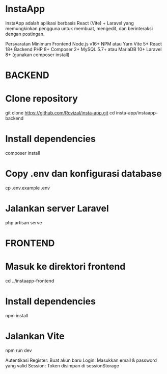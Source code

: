 # InstaApp

InstaApp adalah aplikasi berbasis React (Vite) + Laravel yang memungkinkan pengguna untuk membuat, mengedit, dan berinteraksi dengan postingan.

Persyaratan Minimum
Frontend
Node.js v16+
NPM atau Yarn
Vite 5+
React 18+
Backend
PHP 8+
Composer 2+
MySQL 5.7+ atau MariaDB 10+
Laravel 8+ (gunakan composer install)

# BACKEND
# Clone repository
git clone https://github.com/Rovizal/insta-app.git
cd insta-app/instaapp-backend

# Install dependencies
composer install

# Copy .env dan konfigurasi database
cp .env.example .env

# Jalankan server Laravel
php artisan serve

# FRONTEND
# Masuk ke direktori frontend
cd ../instaapp-frontend

# Install dependencies
npm install

# Jalankan Vite
npm run dev

Autentikasi
Register: Buat akun baru
Login: Masukkan email & password yang valid
Session: Token disimpan di sessionStorage
